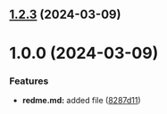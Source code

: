 ## [1.2.3](https://github.com/MikePlim/git-extended/compare/v1.0.0...v1.2.3) (2024-03-09)



# 1.0.0 (2024-03-09)


### Features

* **redme.md:** added file ([8287d11](https://github.com/MikePlim/git-extended/commit/8287d1159eab719a6600d59eaf642690072a25d6))



